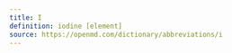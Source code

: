 ```yaml
---
title: I
definition: iodine [element]
source: https://openmd.com/dictionary/abbreviations/i
---
```

